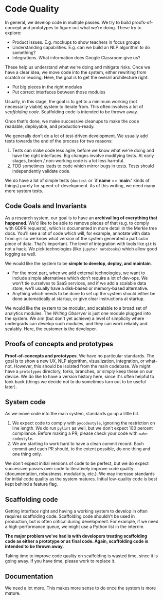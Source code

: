 Code Quality
===========

In general, we develop code in multiple passes. We try to build
proofs-of-concept and prototypes to figure out what we're doing. These
try to explore:

- Product issues. E.g. mockups to show teachers in focus groups
- Understanding capabilities. E.g. can we build an NLP algorithm
  to do something?
- Integrations. What information does Google Classroom give us?

These help us understand what we're doing and mitigate risks. Once we
have a clear idea, we move code into the system, either rewriting from
scratch or reusing. Here, the goal is to get the overall architecture
right:

- Put big pieces in the right modules
- Put correct interfaces between those modules

Usually, in this stage, the goal is to get to a minimum working (not
necessarily viable) system to iterate from. This often involves a lot
of _scaffolding code_. Scaffolding code is intended to be thrown away.

Once that's done, we make successive cleanups to make the code
readable, deployable, and production-ready.

We generally don't do a lot of test-driven development. We usually add
tests towards the end of the process for two reasons:

1. Tests can make code less agile, before we know what we're doing and
have the right interfaces. Big changes involve modifying tests. At early
stages, broken / non-working code is a lot less harmful.
2. TDD sometimes leads to code which mirror bugs in tests. Tests should
independently validate code.

We do have a lot of simple tests (`doctest` or
`if __name__ == '__main__:' kinds of things) purely for
speed-of-development. As of this writing, we need many more system tests.

Code Goals and Invariants
-----------

As a research system, our goal is to have an **archival log of
everything that happened**. We'd like to be able to remove pieces of
that (e.g. to comply with GDPR requests), which is documented in more
detail in the Merkle tree docs. You'll see a lot of code which will,
for example, annotate with data from `git` so we know what version of
the system generated a particular piece of data. That's important. The
level of integration with tools like `git` is not a hack. We pick
technologies (like `jupyter notebooks`) which allow good logging as
well.

We would like the system to be **simple to develop, deploy, and
maintain**.
* For the most part, when we add external technologies, we want to
  include simple alternatives which don't require a lot of dev-ops. We
  won't tie ourselves to SaaS services, and if we add a scalable data
  store, we'll usually have a disk-based or memory-based alternative.
* Anything which needs to be done to set up the system should either
  be done automatically at startup, or give clear instructions at
  startup.

We would like the system to be modular, and scalable to a broad set of
analytics modules. The *Writing Observer* is just one module plugged
into the system. We aim (but don't yet achieve) a level of simplicity
where undergrads can develop such modules, and they can work reliably
and scalably. Here, the customer is the developer.

Proofs of concepts and prototypes
-----------

**Proof-of-concepts and prototypes**. We have no particular
standards. The goal is to show a new UX, NLP algorithm, visualization,
integration, or what-not. However, this should be isolated from the
main codebase. We might have a `prototypes` directory, forks,
branches, or simply keep these on our device. We do like to have a
version history here, since it's often helpful to look back (things we
decide not to do sometimes turn out to be useful later).

System code
-----------

As we move code into the main system, standards go up a little bit.

1. We expect code to comply with `pycodestyle`, ignoring the
   restriction on line length. We do run `pylint` as well, but we
   don't expect 100 percent compliance. Before making a PR, please
   check your code with `make codestyle`.
2. We are starting to work hard to have a clean commit record. Each
   commit and each PR should, to the extent possible, do one thing and
   one thing only.

We don't expect initial versions of code to be perfect, but we do
expect successive passes over code to iteratively improve code quality
(documentation, robustness, modularity, etc.). We may increase
standards for initial code quality as the system matures. Initial
low-quality code is best kept behind a feature flag.

Scaffolding code
-----------

Getting interface right and having a working system to develop in
often requires scaffolding code. Scaffolding code shouldn't be used in
production, but is often critical during development. For example, if
we need a high-performance queue, we might use a Python list in the
interrim.

**The major problem we've had is with developers treating scaffolding
code as either a prototype or as final code. Again, scaffolding code
is intended to be thrown away.**

Taking time to improve code quality on scaffolding is wasted time,
since it is going away. If you have time, please work to replace it.

Documentation
-----------

We need a lot more. This makes more sense to do once the system is
more mature.